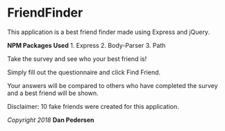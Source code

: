 # **FriendFinder**

This application is a best friend finder made using Express and jQuery.

**NPM Packages Used**
    1. Express
    2. Body-Parser
    3. Path

Take the survey and see who your best friend is!

Simply fill out the questionnaire and click Find Friend.

Your answers will be compared to others who have completed the survey and a best friend will be shown.

Disclaimer:  10 fake friends were created for this application.

*Copyright 2018* **Dan Pedersen**